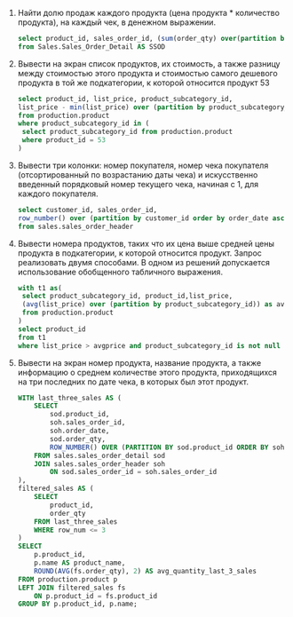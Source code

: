1. Найти долю продаж каждого продукта (цена продукта \* количество продукта), на каждый чек, в денежном выражении.

   ```sql
   select product_id, sales_order_id, (sum(order_qty) over(partition by product_id, sales_order_id) * Unit_Price)
   from Sales.Sales_Order_Detail AS SSOD 
   ```
2. Вывести на экран список продуктов, их стоимость, а также разницу между стоимостью этого продукта и стоимостью самого дешевого продукта в той же подкатегории, к которой относится продукт 53

   ```sql
   select product_id, list_price, product_subcategory_id,
   list_price - min(list_price) over (partition by product_subcategory_id) as diff
   from production.product
   where product_subcategory_id in (
   	select product_subcategory_id from production.product
   	where product_id = 53
   )
   ```
3. Вывести три колонки: номер покупателя, номер чека покупателя (отсортированный по возрастанию даты чека) и искусственно введенный порядковый номер текущего чека, начиная с 1, для каждого покупателя.

   ```sql
   select customer_id, sales_order_id, 
   row_number() over (partition by customer_id order by order_date asc)
   from sales.sales_order_header
   ```
4. Вывести номера продуктов, таких что их цена выше средней цены продукта в подкатегории, к которой относится продукт. Запрос реализовать двумя способами. В одном из решений допускается использование обобщенного табличного выражения.

   ```sql
   with t1 as(
   	select product_subcategory_id, product_id,list_price,
   	(avg(list_price) over (partition by product_subcategory_id)) as avgprice
   	from production.product
   )
   select product_id
   from t1
   where list_price > avgprice and product_subcategory_id is not null
   ```
5. Вывести на экран номер продукта, название продукта, а также информацию о среднем количестве этого продукта, приходящихся на три последних по дате чека, в которых был этот продукт.

   ```sql
   WITH last_three_sales AS (
       SELECT 
           sod.product_id,
           soh.sales_order_id,
           soh.order_date,
           sod.order_qty,
           ROW_NUMBER() OVER (PARTITION BY sod.product_id ORDER BY soh.order_date DESC) AS row_num
       FROM sales.sales_order_detail sod
       JOIN sales.sales_order_header soh
           ON sod.sales_order_id = soh.sales_order_id
   ),
   filtered_sales AS (
       SELECT 
           product_id,
           order_qty
       FROM last_three_sales
       WHERE row_num <= 3
   )
   SELECT 
       p.product_id,
       p.name AS product_name,
       ROUND(AVG(fs.order_qty), 2) AS avg_quantity_last_3_sales
   FROM production.product p
   LEFT JOIN filtered_sales fs
       ON p.product_id = fs.product_id
   GROUP BY p.product_id, p.name;
   ```
